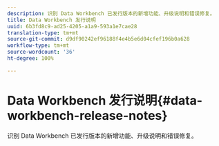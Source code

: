 ```yaml
---
description: 识别 Data Workbench 已发行版本的新增功能、升级说明和错误修复。
title: Data Workbench 发行说明
uuid: 6b3fd8c9-ad25-4205-a1a9-593a1e7cae28
translation-type: tm+mt
source-git-commit: d9df90242ef96188f4e4b5e6d04cfef196b0a628
workflow-type: tm+mt
source-wordcount: '36'
ht-degree: 100%

---
```



# Data Workbench 发行说明{#data-workbench-release-notes}

识别 Data Workbench 已发行版本的新增功能、升级说明和错误修复。

